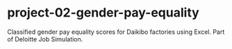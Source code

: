 # project-02-gender-pay-equality
Classified gender pay equality scores for Daikibo factories using Excel. Part of Deloitte Job Simulation.
